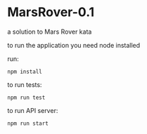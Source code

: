 # MarsRover-0.1

a solution to Mars Rover kata

to run the application you need node installed 

run:
```
npm install
```
to run tests:
```
npm run test
```
to run API server:
```
npm run start
```